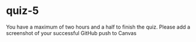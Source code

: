 # quiz-5
You have a maximum of two hours and a half to finish the quiz. Please add a screenshot of your successful GitHub push to Canvas
